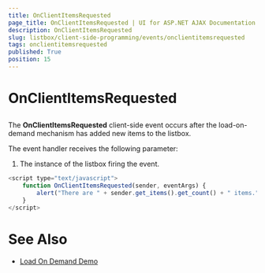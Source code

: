 ```yaml
---
title: OnClientItemsRequested
page_title: OnClientItemsRequested | UI for ASP.NET AJAX Documentation
description: OnClientItemsRequested
slug: listbox/client-side-programming/events/onclientitemsrequested
tags: onclientitemsrequested
published: True
position: 15
---
```


# OnClientItemsRequested

## 

The **OnClientItemsRequested** client-side event occurs after the load-on-demand mechanism has added new items to the listbox.

The event handler receives the following parameter:

1. The instance of the listbox firing the event.

````JavaScript
<script type="text/javascript">
	function OnClientItemsRequested(sender, eventArgs) {
		alert("There are " + sender.get_items().get_count() + " items.");
	}
</script>
````

# See Also

 * [Load On Demand Demo](http://demos.telerik.com/aspnet-ajax/listbox/examples/functionality/loadondemand/defaultcs.aspx)
